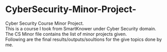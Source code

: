 # CyberSecurity-Minor-Project-
Cyber Security Course Minor Project.<br />
This is a course I took from SmartKnower under Cyber Security domain.<br />
The CS Minor file contains the list of minor projects given.<br />
Following are the final results/outputs/soultions for the give topics done by me.<br />
